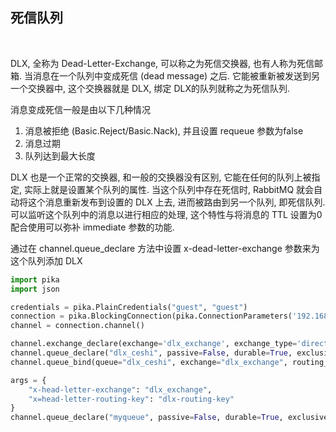 
## 死信队列

<br/>

DLX, 全称为 Dead-Letter-Exchange, 可以称之为死信交换器, 也有人称为死信邮箱. 当消息在一个队列中变成死信 (dead message) 之后. 它能被重新被发送到另一个交换器中, 这个交换器就是 DLX, 绑定 DLX的队列就称之为死信队列. 

消息变成死信一般是由以下几种情况
1) 消息被拒绝 (Basic.Reject/Basic.Nack), 并且设置 requeue 参数为false
2) 消息过期
3) 队列达到最大长度

DLX 也是一个正常的交换器, 和一般的交换器没有区别, 它能在任何的队列上被指定, 实际上就是设置某个队列的属性. 当这个队列中存在死信时, RabbitMQ 就会自动将这个消息重新发布到设置的 DLX 上去, 进而被路由到另一个队列, 即死信队列. 可以监听这个队列中的消息以进行相应的处理, 这个特性与将消息的 TTL 设置为0配合使用可以弥补 immediate 参数的功能.

通过在 channel.queue_declare 方法中设置 x-dead-letter-exchange 参数来为这个队列添加 DLX

```python
import pika
import json

credentials = pika.PlainCredentials("guest", "guest")
connection = pika.BlockingConnection(pika.ConnectionParameters('192.168.1.1', 5672, '/', credentials))
channel = connection.channel()

channel.exchange_declare(exchange='dlx_exchange', exchange_type='direct', durable=True, arguments=None)
channel.queue_declare("dlx_ceshi", passive=False, durable=True, exclusive=False, auto_delete=False, arguments=None)
channel.queue_bind(queue="dlx_ceshi", exchange="dlx_exchange", routing_key="dlx-routing-key")

args = {
    "x-head-letter-exchange": "dlx_exchange", 
    "x=head-letter-routing-key": "dlx-routing-key"
}
channel.queue_declare("myqueue", passive=False, durable=True, exclusive=False, auto_delete=False, arguments=args)
```
